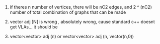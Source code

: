 1. if theres n number of vertices, there will be nC2 edges, and 2 ^ (nC2) number of total combination of graphs that can be made 

2. vector<int> adj [N] is wrong , absolutely wrong, cause standard c++ doesnt get VLAs... it should be
3. vector<vector<int>> adj (n) or vector<vector<int>> adj (n, vector<int>(n,0))
